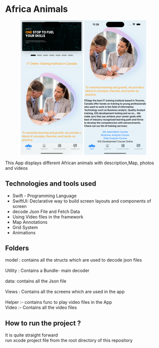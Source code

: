 # Africa Animals

<p align="center">
  <img src="https://github.com/aziz-ios/Ios/blob/master/Itedge/Assets.xcassets/Screenshots/1.imageset/1.png" alt="Simulator Screenshot - iPhone 15 Pro Max" width="200"/>
  <img src="https://github.com/aziz-ios/Ios/blob/master/Itedge/Assets.xcassets/Screenshots/2.imageset/2.png" alt="Simulator Screenshot - iPhone 15 Pro Max" width="200"/>
</p>

This App displays different African animals with description,Map, photos and videos 


## Technologies and tools used 
- Swift - Programming Language 
- SwiftUI: Declarative way to build screen layouts and components of screen 
- decode Json File and Fetch Data 
- Using Video files in the framework
- Map Annotations
- Grid System 
- Animations 

## Folders 
model : contains all the structs which are used to decode json files<br/>   
Utility : Contains a Bundle- main decoder <br/>   
data: contains all the Json file <br/>   
Views : Contains all the screens which are used in the app<br/>   
Helper :- contains func to play video files in the App  
Video :- Contains all the video files 

## How to run the project ? 
It is quite straight forward<br/>
run xcode project file from the root directory of this repository
